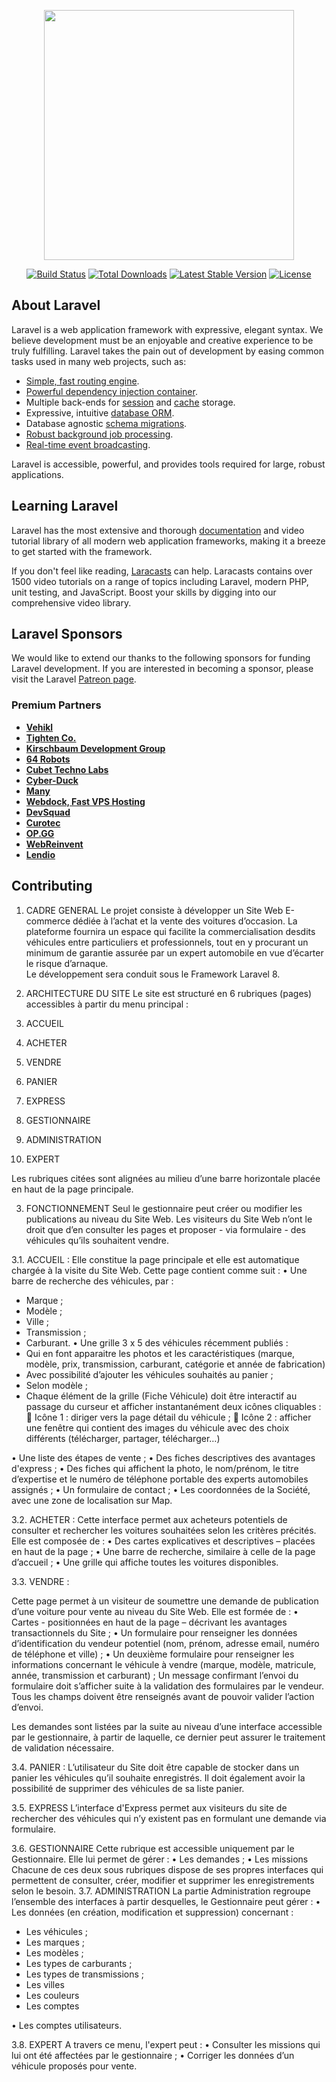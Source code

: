 <p align="center"><a href="https://laravel.com" target="_blank"><img src="https://raw.githubusercontent.com/laravel/art/master/logo-lockup/5%20SVG/2%20CMYK/1%20Full%20Color/laravel-logolockup-cmyk-red.svg" width="400"></a></p>

<p align="center">
<a href="https://travis-ci.org/laravel/framework"><img src="https://travis-ci.org/laravel/framework.svg" alt="Build Status"></a>
<a href="https://packagist.org/packages/laravel/framework"><img src="https://img.shields.io/packagist/dt/laravel/framework" alt="Total Downloads"></a>
<a href="https://packagist.org/packages/laravel/framework"><img src="https://img.shields.io/packagist/v/laravel/framework" alt="Latest Stable Version"></a>
<a href="https://packagist.org/packages/laravel/framework"><img src="https://img.shields.io/packagist/l/laravel/framework" alt="License"></a>
</p>

## About Laravel

Laravel is a web application framework with expressive, elegant syntax. We believe development must be an enjoyable and creative experience to be truly fulfilling. Laravel takes the pain out of development by easing common tasks used in many web projects, such as:

- [Simple, fast routing engine](https://laravel.com/docs/routing).
- [Powerful dependency injection container](https://laravel.com/docs/container).
- Multiple back-ends for [session](https://laravel.com/docs/session) and [cache](https://laravel.com/docs/cache) storage.
- Expressive, intuitive [database ORM](https://laravel.com/docs/eloquent).
- Database agnostic [schema migrations](https://laravel.com/docs/migrations).
- [Robust background job processing](https://laravel.com/docs/queues).
- [Real-time event broadcasting](https://laravel.com/docs/broadcasting).

Laravel is accessible, powerful, and provides tools required for large, robust applications.

## Learning Laravel

Laravel has the most extensive and thorough [documentation](https://laravel.com/docs) and video tutorial library of all modern web application frameworks, making it a breeze to get started with the framework.

If you don't feel like reading, [Laracasts](https://laracasts.com) can help. Laracasts contains over 1500 video tutorials on a range of topics including Laravel, modern PHP, unit testing, and JavaScript. Boost your skills by digging into our comprehensive video library.

## Laravel Sponsors

We would like to extend our thanks to the following sponsors for funding Laravel development. If you are interested in becoming a sponsor, please visit the Laravel [Patreon page](https://patreon.com/taylorotwell).

### Premium Partners

- **[Vehikl](https://vehikl.com/)**
- **[Tighten Co.](https://tighten.co)**
- **[Kirschbaum Development Group](https://kirschbaumdevelopment.com)**
- **[64 Robots](https://64robots.com)**
- **[Cubet Techno Labs](https://cubettech.com)**
- **[Cyber-Duck](https://cyber-duck.co.uk)**
- **[Many](https://www.many.co.uk)**
- **[Webdock, Fast VPS Hosting](https://www.webdock.io/en)**
- **[DevSquad](https://devsquad.com)**
- **[Curotec](https://www.curotec.com/services/technologies/laravel/)**
- **[OP.GG](https://op.gg)**
- **[WebReinvent](https://webreinvent.com/?utm_source=laravel&utm_medium=github&utm_campaign=patreon-sponsors)**
- **[Lendio](https://lendio.com)**

## Contributing

1.	CADRE GENERAL
Le projet consiste à développer un Site Web E-commerce dédiée à l’achat et la vente des voitures d’occasion.
La plateforme fournira un espace qui facilite la commercialisation desdits véhicules entre particuliers et professionnels, tout en y procurant un minimum de garantie assurée par un expert automobile en vue d’écarter le risque d’arnaque.   
Le développement sera conduit sous le Framework Laravel 8.

2.	ARCHITECTURE DU SITE
Le site est structuré en 6 rubriques (pages) accessibles à partir du menu principal :
1.	ACCUEIL 
2.	ACHETER 
3.	VENDRE 
4.	PANIER 
5.	EXPRESS 
6.	GESTIONNAIRE
7.	ADMINISTRATION
8.	EXPERT

Les rubriques citées sont alignées au milieu d’une barre horizontale placée en haut de la page principale.

3.	FONCTIONNEMENT
Seul le gestionnaire peut créer ou modifier les publications au niveau du Site Web.
Les visiteurs du Site Web n’ont le droit que d’en consulter les pages et proposer - via formulaire - des véhicules qu’ils souhaitent vendre.

3.1.	ACCUEIL :
Elle constitue la page principale et elle est automatique chargée à la visite du Site Web.
Cette page contient comme suit :
•	Une barre de recherche des véhicules, par :
-	Marque ;
-	Modèle ;
-	Ville ;
-	Transmission ;
-	Carburant.
•	Une grille 3 x 5 des véhicules récemment publiés :
-	Qui en font apparaitre les photos et les caractéristiques (marque, modèle, prix, transmission, carburant, catégorie et année de fabrication)
-	Avec possibilité d’ajouter les véhicules souhaités au panier ; 
-	Selon modèle ;
-	Chaque élément de la grille (Fiche Véhicule) doit être interactif au passage du curseur et afficher instantanément deux icônes cliquables :
	Icône 1 : diriger vers la page détail du véhicule ;
	Icône 2 : afficher une fenêtre qui contient des images du véhicule avec des choix différents (télécharger, partager, télécharger…)

•	Une liste des étapes de vente ;
•	Des fiches descriptives des avantages d'express  ;
•	Des fiches qui affichent la photo, le nom/prénom, le titre d’expertise et le numéro de téléphone portable des experts automobiles assignés ;
•	Un formulaire de contact ;
•	Les coordonnées de la Société, avec une zone de localisation sur Map.

3.2.	ACHETER :
Cette interface permet aux acheteurs potentiels de consulter et rechercher les voitures souhaitées selon les critères précités.
Elle est composée de :
•	Des cartes explicatives et descriptives – placées en haut de la page ;
•	Une barre de recherche, similaire à celle de la page d’accueil ;
•	Une grille qui affiche toutes les voitures disponibles.

3.3.	VENDRE :

Cette page permet à un visiteur de soumettre une demande de publication d’une voiture pour vente au niveau du Site Web.
Elle est formée de :
•	Cartes - positionnées en haut de la page – décrivant les avantages transactionnels du Site ;
•	Un formulaire pour renseigner les données d’identification du vendeur potentiel (nom, prénom, adresse email, numéro de téléphone et ville) ;
•	Un deuxième formulaire pour renseigner les informations concernant le véhicule à vendre (marque, modèle, matricule, année, transmission et carburant) ;
Un message confirmant l’envoi du formulaire doit s’afficher suite à la validation des formulaires par le vendeur. 
Tous les champs doivent être renseignés avant de pouvoir valider l’action d’envoi.

Les demandes sont listées par la suite au niveau d’une interface accessible par le gestionnaire, à partir de laquelle, ce dernier peut assurer le traitement de validation nécessaire.

3.4.	PANIER :
L’utilisateur du Site doit être capable de stocker dans un panier les véhicules qu’il souhaite enregistrés.
Il doit également avoir la possibilité de supprimer des véhicules de sa liste panier.

3.5.	EXPRESS 
L’interface d'Express permet aux visiteurs du site de rechercher des véhicules qui n’y existent pas en formulant une demande via formulaire.


3.6.	GESTIONNAIRE
Cette rubrique est accessible uniquement par le Gestionnaire.
Elle lui permet de gérer :
•	Les demandes ;
•	Les missions
Chacune de ces deux sous rubriques dispose de ses propres interfaces qui permettent de consulter, créer, modifier et supprimer les enregistrements selon le besoin.
3.7.	ADMINISTRATION
La partie Administration regroupe l’ensemble des interfaces à partir desquelles, le Gestionnaire peut gérer :
•	Les données (en création, modification et suppression) concernant :
-	Les véhicules ;
-	Les marques ;
-	Les modèles ;
-	Les types de carburants ;
-	Les types de transmissions ;
-	Les villes
-	Les couleurs
-	Les comptes

•	Les comptes utilisateurs.

3.8.	EXPERT
A travers ce menu, l'expert peut :
•	Consulter les missions qui lui ont été affectées par le gestionnaire ;
•	Corriger les données d’un véhicule proposés pour vente.

